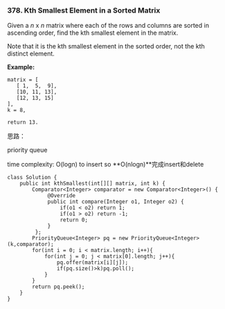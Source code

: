 ### 378. Kth Smallest Element in a Sorted Matrix

Given a *n* x *n* matrix where each of the rows and columns are sorted in ascending order, find the kth smallest element in the matrix.

Note that it is the kth smallest element in the sorted order, not the kth distinct element.

**Example:**

```
matrix = [
   [ 1,  5,  9],
   [10, 11, 13],
   [12, 13, 15]
],
k = 8,

return 13.
```



思路：

priority queue

time complexity: O(logn) to insert so **O(nlogn)**完成insert和delete



```
class Solution {
    public int kthSmallest(int[][] matrix, int k) {
        Comparator<Integer> comparator = new Comparator<Integer>() {
             @Override
             public int compare(Integer o1, Integer o2) {
                 if(o1 < o2) return 1;
                 if(o1 > o2) return -1;
                 return 0;
             }
         };
        PriorityQueue<Integer> pq = new PriorityQueue<Integer>(k,comparator);
        for(int i = 0; i < matrix.length; i++){
            for(int j = 0; j < matrix[0].length; j++){
                pq.offer(matrix[i][j]);
                if(pq.size()>k)pq.poll();
            }
        }
        return pq.peek();
    }
}
```

